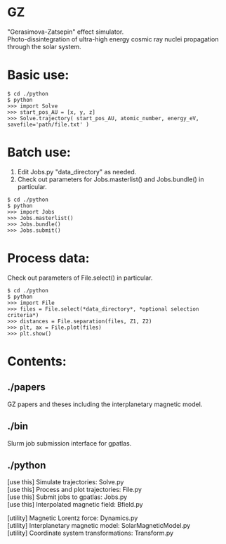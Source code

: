 # GZ
"Gerasimova-Zatsepin" effect simulator.  
Photo-dissintegration of ultra-high energy cosmic ray nuclei propagation 
through the solar system.  

# Basic use:  
```
$ cd ./python
$ python  
>>> import Solve  
>>> start_pos_AU = [x, y, z]
>>> Solve.trajectory( start_pos_AU, atomic_number, energy_eV, savefile='path/file.txt' )  
```  

# Batch use:  
1.  Edit Jobs.py "data_directory" as needed.  
2.  Check out parameters for Jobs.masterlist() and Jobs.bundle() in particular.  
```
$ cd ./python
$ python
>>> import Jobs
>>> Jobs.masterlist()
>>> Jobs.bundle()
>>> Jobs.submit()
```

# Process data:
Check out parameters of File.select() in particular.
```
$ cd ./python
$ python
>>> import File
>>> files = File.select(*data_directory*, *optional selection criteria*)
>>> distances = File.separation(files, Z1, Z2)
>>> plt, ax = File.plot(files)
>>> plt.show()
```

# Contents:  

## ./papers
GZ papers and theses including the interplanetary magnetic model.  

## ./bin
Slurm job submission interface for gpatlas.    

## ./python

\[use this\] Simulate trajectories: Solve.py  
\[use this\] Process and plot trajectories: File.py  
\[use this\] Submit jobs to gpatlas: Jobs.py  
\[use this\] Interpolated magnetic field: Bfield.py  
  
\[utility\] Magnetic Lorentz force: Dynamics.py  
\[utility\] Interplanetary magnetic model: SolarMagneticModel.py  
\[utility\] Coordinate system transformations: Transform.py  
  
